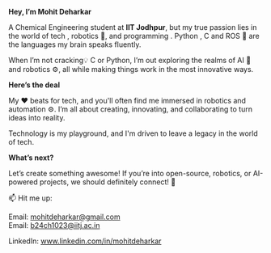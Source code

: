 **Hey, I’m Mohit Deharkar**  

A Chemical Engineering student at **IIT Jodhpur**, but my true passion lies in the world of tech , robotics 🤖, and programming 
. Python , C and ROS 🤖 are the languages my brain speaks fluently. 

When I’m not cracking💡 C or Python, I’m out exploring the 
realms of AI 🧠 and robotics ⚙️, all while making things work in the most innovative ways.  

**Here’s the deal**

My ❤️ beats for tech, and you'll often find me immersed in robotics and automation ⚙️. I’m all about creating, innovating, and collaborating to turn ideas into reality.

Technology is my playground, and I'm driven to leave a legacy in the world of tech.

**What’s next?**

Let’s create something awesome! If you’re into open-source, robotics, or AI-powered projects, we should definitely connect! 🚀

📫 Hit me up:

Email: mohitdeharkar@gmail.com  
Email: b24ch1023@iitj.ac.in



LinkedIn: www.linkedin.com/in/mohitdeharkar
<!---
mohIITech/mohIITech is a ✨ special ✨ repository because its `README.md` (this file) appears on your GitHub profile.
You can click the Preview link to take a look at your changes.
--->
